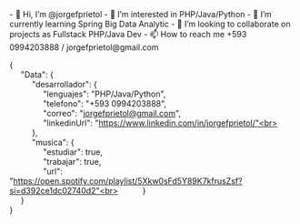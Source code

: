 <div class="footer">
- 👋 Hi, I’m @jorgefprietol
- 👀 I’m interested in PHP/Java/Python
- 🌱 I’m currently learning Spring Big Data Analytic
- 💞️ I’m looking to collaborate on projects as Fullstack PHP/Java Dev
- 📫 How to reach me +593 0994203888 / jorgefprietol@gmail.com

{<br>
&nbsp;&nbsp;&nbsp;&nbsp;&nbsp;"Data": {<br>
&nbsp;&nbsp;&nbsp;&nbsp;&nbsp;&nbsp;&nbsp;&nbsp;&nbsp;&nbsp;"desarrollador": {<br>
&nbsp;&nbsp;&nbsp;&nbsp;&nbsp;&nbsp;&nbsp;&nbsp;&nbsp;&nbsp;&nbsp;&nbsp;&nbsp;&nbsp;&nbsp;"lenguajes": "PHP/Java/Python",<br>
&nbsp;&nbsp;&nbsp;&nbsp;&nbsp;&nbsp;&nbsp;&nbsp;&nbsp;&nbsp;&nbsp;&nbsp;&nbsp;&nbsp;&nbsp;"telefono": "+593 0994203888",<br>
&nbsp;&nbsp;&nbsp;&nbsp;&nbsp;&nbsp;&nbsp;&nbsp;&nbsp;&nbsp;&nbsp;&nbsp;&nbsp;&nbsp;&nbsp;"correo": "jorgefprietol@gmail.com",<br>
&nbsp;&nbsp;&nbsp;&nbsp;&nbsp;&nbsp;&nbsp;&nbsp;&nbsp;&nbsp;&nbsp;&nbsp;&nbsp;&nbsp;&nbsp;"linkedinUrl": "https://www.linkedin.com/in/jorgefprietol/"<br>
&nbsp;&nbsp;&nbsp;&nbsp;&nbsp;&nbsp;&nbsp;&nbsp;&nbsp;&nbsp;},<br>
&nbsp;&nbsp;&nbsp;&nbsp;&nbsp;&nbsp;&nbsp;&nbsp;&nbsp;&nbsp;"musica": {<br>
&nbsp;&nbsp;&nbsp;&nbsp;&nbsp;&nbsp;&nbsp;&nbsp;&nbsp;&nbsp;&nbsp;&nbsp;&nbsp;&nbsp;&nbsp;"estudiar": true,<br>
&nbsp;&nbsp;&nbsp;&nbsp;&nbsp;&nbsp;&nbsp;&nbsp;&nbsp;&nbsp;&nbsp;&nbsp;&nbsp;&nbsp;&nbsp;"trabajar": true,<br>
&nbsp;&nbsp;&nbsp;&nbsp;&nbsp;&nbsp;&nbsp;&nbsp;&nbsp;&nbsp;&nbsp;&nbsp;&nbsp;&nbsp;&nbsp;"url": "https://open.spotify.com/playlist/5Xkw0sFd5Y89K7kfrusZsf?si=d392ce1dc02740d2"<br>
&nbsp;&nbsp;&nbsp;&nbsp;&nbsp;&nbsp;&nbsp;&nbsp;&nbsp;&nbsp;}<br>
&nbsp;&nbsp;&nbsp;&nbsp;&nbsp;}<br>
}<br>

<!---
jorgefprietol/jorgefprietol is a ✨ special ✨ repository because its `README.md` (this file) appears on your GitHub profile.
You can click the Preview link to take a look at your changes.
--->
</div>


